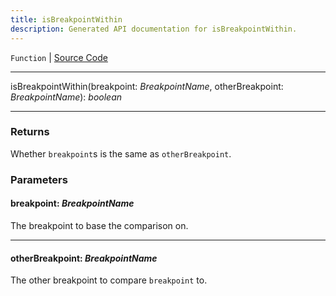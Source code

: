 ```yaml
---
title: isBreakpointWithin
description: Generated API documentation for isBreakpointWithin.
---
```


`Function` | [Source Code](https://github.com/mrCamelCode/jtjs-react/blob/0e141e63e22c212c71ce52ba40f0472cc9028516/lib/hooks/use-breakpoint.hook.ts#L114)

---

isBreakpointWithin(breakpoint: _BreakpointName_, otherBreakpoint: _BreakpointName_): _boolean_

---

### Returns
Whether `breakpoint`s is the same as `otherBreakpoint`.

### Parameters

#### breakpoint: _BreakpointName_

The breakpoint to base the comparison on.

---

#### otherBreakpoint: _BreakpointName_

The other breakpoint to compare `breakpoint` to.
